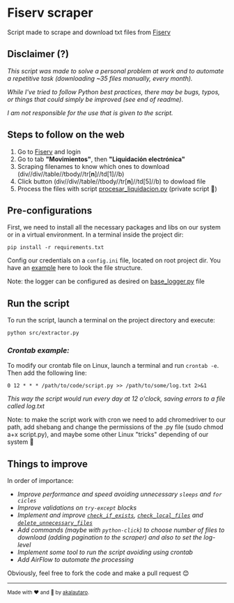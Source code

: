 # Fiserv scraper

Script made to scrape and download txt files from <a href="www.fiserv.com.ar">Fiserv</a>

## Disclaimer (?)

_This script was made to solve a personal problem at work and to automate a repetitive task (downloading ~35 files manually, every month)._

_While I've tried to follow Python best practices, there may be bugs, typos, or things that could simply be improved (see end of readme)._ 

_I am not responsible for the use that is given to the script._

## <h2>Steps to follow on the web</h2>
1. Go to [Fiserv](https://www.fiserv.com.ar/) and login
2. Go to tab <b>"Movimientos"</b>, then <b>"Liquidación electrónica"</b>
3. Scraping filenames to know which ones to download (div//div//table//tbody//tr[<b>n</b>]//td[1]//b)
4. Click button (div//div//table//tbody//tr[<b>n</b>]//td[5]//b) to dowload file
5. Process the files with script [procesar_liquidacion.py](src/liquidacion/procesar_liquidacion.py) (private script 🤪)

## <h2>Pre-configurations</h2>

First, we need to install all the necessary packages and libs on our system or in a virtual environment. In a terminal inside the project dir:

`pip install -r requirements.txt`

Config our credentials on a `config.ini` file, located on root project dir. You have an [example](config_example.ini) here to look the file structure.

Note: the logger can be configured as desired on [base_logger.py](src/base_logger.py) file

## <h2>Run the script</h2>

To run the script, launch a terminal on the project directory and execute:

`python src/extractor.py`

_<h3>Crontab example:</h3>_

To modify our crontab file on Linux, launch a terminal and run `crontab -e`. Then add the following line:

`0 12 * * * /path/to/code/script.py >> /path/to/some/log.txt 2>&1`

_This way the script would run every day at 12 o'clock, saving errors to a file called log.txt_

Note: to make the script work with cron we need to add chromedriver to our path, add shebang and change the permissions of the .py file (sudo chmod a+x script.py), and maybe some other Linux "tricks" depending of our system 🥴

## <h2><b>Things to improve</b></h2>

In order of importance:

- _Improve performance and speed avoiding unnecessary `sleeps` and `for cicles`_
- _Improve validations on `try-except` blocks_
- _Implement and improve [`check_if_exists`](src/extractor.py), [`check_local_files`](src/extractor.py) and [`delete_unnecessary_files`](src/extractor.py)_
- _Add commands (maybe with `python-click`) to choose number of files to download (adding pagination to the scraper) and also to set the log-level_
- _Implement some tool to run the script avoiding using crontab_
- _Add AirFlow to automate the processing_

Obviously, feel free to fork the code and make a pull request 😊

<hr>
<small>Made with ❤ and 🐍 by <a href="https://twitter.com/akalautaro">akalautaro</a>.</small>
